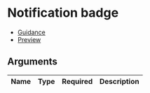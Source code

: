 # Notification badge

- [Guidance](https://moj-design-system.herokuapp.com/components/notification-badge)
- [Preview](https://moj-frontend.herokuapp.com/components/notification-badge)

## Arguments

|Name|Type|Required|Description|
|---|---|---|---|